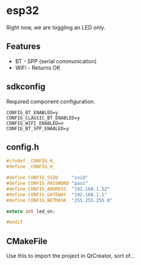 # esp32

Right now, we are toggling an LED only.

## Features

* BT - SPP (serial communication)
* WiFi - Returns OK

## sdkconfig

Required component configuration.

```
CONFIG_BT_ENABLED=y
CONFIG_CLASSIC_BT_ENABLED=y
CONFIG_WIFI_ENABLED=n
CONFIG_BT_SPP_ENABLED=y
````

## config.h

```c
#ifndef _CONFIG_H_
#define _CONFIG_H_

#define CONFIG_SSID		"ssid"
#define CONFIG_PASSWORD	"pass"
#define CONFIG_ADDRESS 	"192.168.1.52"
#define CONFIG_GATEWAY	"192.168.1.1"
#define CONFIG_NETMASK	"255.255.255.0"

extern int led_on;

#endif
```

## CMakeFile

Use this to import the project in QtCreator, sort of...


